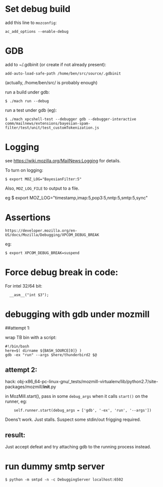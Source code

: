 # Set debug build

add this line to `mozconfig`:

    ac_add_options --enable-debug


# GDB

add to ~/.gdbinit (or create if not already present):

    add-auto-load-safe-path /home/ben/src/source/.gdbinit

(actually, /home/ben/src/ is probably enough)

run a build under gdb:

    $ ./mach run --debug

run a test under gdb (eg):

    $ ./mach xpcshell-test --debugger gdb --debugger-interactive comm/mailnews/extensions/bayesian-spam-filter/test/unit/test_customTokenization.js


# Logging

see https://wiki.mozilla.org/MailNews:Logging for details.

To turn on logging:

    $ export MOZ_LOG="BayesianFilter:5"

Also, `MOZ_LOG_FILE` to output to a file.

eg
    $ export MOZ_LOG="timestamp,imap:5,pop3:5,nntp:5,smtp:5,sync"


# Assertions


    https://developer.mozilla.org/en-US/docs/Mozilla/Debugging/XPCOM_DEBUG_BREAK

eg:

    $ export XPCOM_DEBUG_BREAK=suspend


# Force debug break in code:

For intel 32/64 bit:

      __asm__("int $3");

# debugging with gdb under mozmill

##attempt 1:

wrap TB bin with a script:

    #!/bin/bash
    here=$( dirname ${BASH_SOURCE[0]} )
    gdb -ex "run" --args $here/thunderbird2 $@

## attempt 2:

hack:
    obj-x86_64-pc-linux-gnu/_tests/mozmill-virtualenv/lib/python2.7/site-packages/mozmill/__init__.py

in MozMill.start(), pass in some `debug_args` when it calls `start()` on the runner, eg:

        self.runner.start(debug_args = ['gdb', '-ex', 'run', '--args'])

Doens't work. Just stalls. Suspect some stdin/out frigging required.

## result:

Just accept defeat and try attaching gdb to the running process instead.

# run dummy smtp server

    $ python -m smtpd -n -c DebuggingServer localhost:6502

